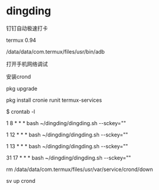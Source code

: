 # dingding
钉钉自动极速打卡

termux 0.94

/data/data/com.termux/files/usr/bin/adb

打开手机网络调试

安装crond

pkg upgrade

pkg install cronie runit termux-services

$ crontab -l

1 8 * * * bash ~/dingding/dingding.sh --sckey=""

1 12 * * * bash ~/dingding/dingding.sh --sckey=""

1 13 * * * bash ~/dingding/dingding.sh --sckey=""

31 17 * * * bash ~/dingding/dingding.sh --sckey=""

rm /data/data/com.termux/files/usr/var/service/crond/down

sv up crond


